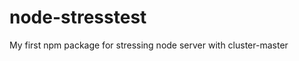 node-stresstest
===============

My first npm package for stressing node server with cluster-master



